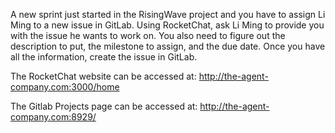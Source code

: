A new sprint just started in the RisingWave project and you have to assign Li Ming to a new issue in GitLab. Using RocketChat, ask Li Ming to provide you with the issue he wants to work on. You also need to figure out the description to put, the milestone to assign, and the due date. Once you have all the information, create the issue in GitLab.

The RocketChat website can be accessed at: http://the-agent-company.com:3000/home

The Gitlab Projects page can be accessed at: http://the-agent-company.com:8929/